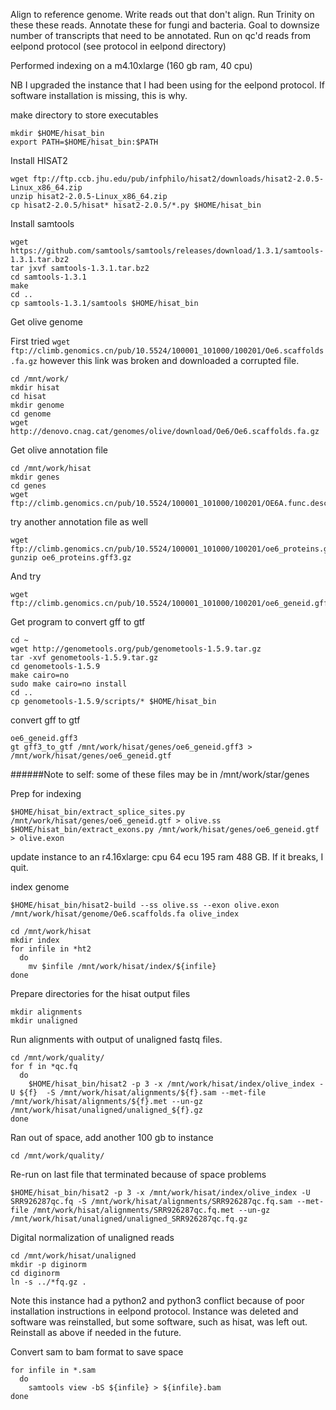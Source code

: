 Align to reference genome. Write reads out that don't align. Run Trinity on these these reads. Annotate these for fungi and bacteria. 
Goal to downsize number of transcripts that need to be annotated. 
Run on qc'd reads from eelpond protocol (see protocol in eelpond directory)

Performed indexing on a m4.10xlarge (160 gb ram, 40 cpu)

NB I upgraded the instance that I had been using for the eelpond protocol. If software installation is missing, this is why.

make directory to store executables
```
mkdir $HOME/hisat_bin
export PATH=$HOME/hisat_bin:$PATH
```

Install HISAT2 
```
wget ftp://ftp.ccb.jhu.edu/pub/infphilo/hisat2/downloads/hisat2-2.0.5-Linux_x86_64.zip
unzip hisat2-2.0.5-Linux_x86_64.zip
cp hisat2-2.0.5/hisat* hisat2-2.0.5/*.py $HOME/hisat_bin
```

Install samtools
```
wget https://github.com/samtools/samtools/releases/download/1.3.1/samtools-1.3.1.tar.bz2
tar jxvf samtools-1.3.1.tar.bz2
cd samtools-1.3.1
make
cd ..
cp samtools-1.3.1/samtools $HOME/hisat_bin
```

Get olive genome

First tried `wget ftp://climb.genomics.cn/pub/10.5524/100001_101000/100201/Oe6.scaffolds.fa.gz` however this link was broken and downloaded a corrupted file. 

```
cd /mnt/work/
mkdir hisat
cd hisat
mkdir genome
cd genome
wget http://denovo.cnag.cat/genomes/olive/download/Oe6/Oe6.scaffolds.fa.gz
```

Get olive annotation file
```
cd /mnt/work/hisat
mkdir genes
cd genes
wget ftp://climb.genomics.cn/pub/10.5524/100001_101000/100201/OE6A.func.desc.gff3.gz
```

try another annotation file as well
```
wget ftp://climb.genomics.cn/pub/10.5524/100001_101000/100201/oe6_proteins.gff3.gz
gunzip oe6_proteins.gff3.gz
```
And try
```
wget ftp://climb.genomics.cn/pub/10.5524/100001_101000/100201/oe6_geneid.gff3
```

Get program to convert gff to gtf
```
cd ~
wget http://genometools.org/pub/genometools-1.5.9.tar.gz
tar -xvf genometools-1.5.9.tar.gz
cd genometools-1.5.9
make cairo=no
sudo make cairo=no install
cd ..
cp genometools-1.5.9/scripts/* $HOME/hisat_bin
```

convert gff to gtf
```
oe6_geneid.gff3
gt gff3_to_gtf /mnt/work/hisat/genes/oe6_geneid.gff3 > /mnt/work/hisat/genes/oe6_geneid.gtf
```
######Note to self: some of these files may be in /mnt/work/star/genes

Prep for indexing
```
$HOME/hisat_bin/extract_splice_sites.py /mnt/work/hisat/genes/oe6_geneid.gtf > olive.ss 
$HOME/hisat_bin/extract_exons.py /mnt/work/hisat/genes/oe6_geneid.gtf > olive.exon
```

update instance to an r4.16xlarge:	cpu 64 ecu 195 ram 488 GB. If it breaks, I quit.

index genome
```
$HOME/hisat_bin/hisat2-build --ss olive.ss --exon olive.exon /mnt/work/hisat/genome/Oe6.scaffolds.fa olive_index
```
```
cd /mnt/work/hisat
mkdir index
for infile in *ht2
  do
    mv $infile /mnt/work/hisat/index/${infile}
done
```

Prepare directories for the hisat output files
```
mkdir alignments
mkdir unaligned
```

Run alignments with output of unaligned fastq files.
```
cd /mnt/work/quality/
for f in *qc.fq 
  do
    $HOME/hisat_bin/hisat2 -p 3 -x /mnt/work/hisat/index/olive_index -U ${f}  -S /mnt/work/hisat/alignments/${f}.sam --met-file /mnt/work/hisat/alignments/${f}.met --un-gz /mnt/work/hisat/unaligned/unaligned_${f}.gz
done
```

Ran out of space, add another 100 gb to instance
```
cd /mnt/work/quality/
```
Re-run on last file that terminated because of space problems
```
$HOME/hisat_bin/hisat2 -p 3 -x /mnt/work/hisat/index/olive_index -U SRR926287qc.fq -S /mnt/work/hisat/alignments/SRR926287qc.fq.sam --met-file /mnt/work/hisat/alignments/SRR926287qc.fq.met --un-gz /mnt/work/hisat/unaligned/unaligned_SRR926287qc.fq.gz
```

Digital normalization of unaligned reads
```
cd /mnt/work/hisat/unaligned
mkdir -p diginorm
cd diginorm
ln -s ../*fq.gz .
```

Note this instance had a python2 and python3 conflict because of poor installation instructions in eelpond protocol. Instance was deleted and software was reinstalled, but some software, such as hisat, was left out. Reinstall as above if needed in the future. 

Convert sam to bam format to save space
```
for infile in *.sam
  do
    samtools view -bS ${infile} > ${infile}.bam
done
```


